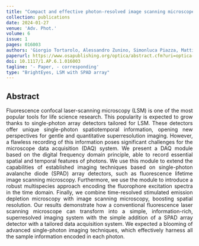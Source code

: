 ```yaml
---
title: "Compact and effective photon-resolved image scanning microscope"
collection: publications
date: 2024-01-27
venue: 'Adv. Phot.'
volume: 6
issue: 1
pages: 016003 
authors: 'Giorgio Tortarolo, Alessandro Zunino, Simonluca Piazza, Mattia Donato, Sabrina Zappone, Agnieszka Pierzyńska-Mach, Marco Castello, Giuseppe Vicidomini'
paperurl: https://www.osapublishing.org/optica/abstract.cfm?uri=optica-7-7-755
doi: 10.1117/1.AP.6.1.016003
tagline: '- Paper, - corresponding'
type: "BrightEyes, LSM with SPAD array"
---
```


<h2> Abstract </h2>
<p align= "justify">
Fluorescence confocal laser-scanning microscopy (LSM) is one of the most popular tools for life science research. This popularity is expected to grow thanks to single-photon array detectors tailored for LSM. These detectors offer unique single-photon spatiotemporal information, opening new perspectives for gentle and quantitative superresolution imaging. However, a flawless recording of this information poses significant challenges for the microscope data acquisition (DAQ) system. We present a DAQ module based on the digital frequency domain principle, able to record essential spatial and temporal features of photons. We use this module to extend the capabilities of established imaging techniques based on single-photon avalanche diode (SPAD) array detectors, such as fluorescence lifetime image scanning microscopy. Furthermore, we use the module to introduce a robust multispecies approach encoding the fluorophore excitation spectra in the time domain. Finally, we combine time-resolved stimulated emission depletion microscopy with image scanning microscopy, boosting spatial resolution. Our results demonstrate how a conventional fluorescence laser scanning microscope can transform into a simple, information-rich, superresolved imaging system with the simple addition of a SPAD array detector with a tailored data acquisition system. We expected a blooming of advanced single-photon imaging techniques, which effectively harness all the sample information encoded in each photon.  
  
 
